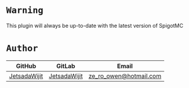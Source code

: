 # `Warning`

This plugin will always be up-to-date with the latest version of SpigotMC

# `Author`

|GitHub|GitLab|Email|
|-|-|-|
|[JetsadaWijit](https://github.com/JetsadaWijit)|[JetsadaWijit](https://gitlab.com/JetsadaWijit)|ze_ro_owen@hotmail.com|